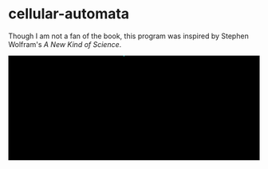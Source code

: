 # cellular-automata

Though I am not a fan of the book, this program was inspired by Stephen Wolfram's *A New Kind of Science*.

![cellular automata #0](/img/0.png?raw=true "Cellular Automata #0")
